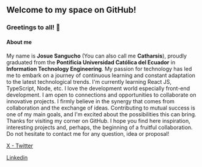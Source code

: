## Welcome to my space on GitHub!


### Greetings to all! 👋
#### About me
My name is **Josue Sangucho** (You can also call me **Catharsis**), proudly graduated from the **Pontificia Universidad Católica del Ecuador** in **Information Technology Engineering**. My passion for technology has led me to embark on a journey of continuous learning and constant adaptation to the latest technological trends. I'm currently learning React JS, TypeScript, Node, etc. I love the development world especially front-end development.
I am open to connections and opportunities to collaborate on innovative projects. I firmly believe in the synergy that comes from collaboration and the exchange of ideas. Contributing to mutual success is one of my main goals, and I'm excited about the possibilities this can bring.
Thanks for visiting my corner on GitHub. I hope you find here inspiration, interesting projects and, perhaps, the beginning of a fruitful collaboration. Do not hesitate to contact me for any question, idea or proposal!

[X - Twitter](https://twitter.com/CatharsisLilith)

[Linkedin](https://ec.linkedin.com/in/josu%C3%A9-sangucho-85516328a)

<!--
**CatharsisSoliloquy/CatharsisSoliloquy** is a ✨ _special_ ✨ repository because its `README.md` (this file) appears on your GitHub profile.

Here are some ideas to get you started:

- 🔭 I’m currently working on ...
- 🌱 I’m currently learning ...
- 👯 I’m looking to collaborate on ...
- 🤔 I’m looking for help with ...
- 💬 Ask me about ...
- 📫 How to reach me: ...
- 😄 Pronouns: ...
- ⚡ Fun fact: ...
-->
